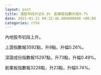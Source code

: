 ```yaml
---
layout: post
title: 滬股早段升近0.3%　創業板指數升逾0.7%
date: 2021-01-21 09:32:46.000000000 +08:00
categories: rthk
---
```


內地股市初段上升。

上證指數報3592點，升9點，升幅0.26%。

深證成份指數報15297點，升73點，升幅0.49%。

創業板指數報3228點，升23點，升幅0.74%。
